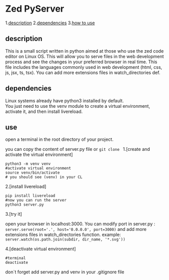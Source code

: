 # Zed PyServer

1.[description](#description) 
2.[dependencies](#dependencies) 
3.[how to use](#use)

## description

This is a small script written in python aimed at those who use the zed code editor on Linux OS. 
This will allow you to serve files in the web development process and see the changes in your preferred browser in real time. This file includes the languages ​​commonly used in web development (html, css, js, jsx, ts, tsx). You can add more extensions files in watch_directories def.

## dependencies
Linux systems already have python3 installed by default.  
You just need to use the venv module to create a virtual environment, activate it, and then install livereload.

## use 
open a terminal in the root directory of your project.

you can copy the content of server.py file or `git clone `
1.[create and activate the virtual environment]

```
python3 -m venv venv
#activate virtual environment
source venv/bin/activate
# you should see (venv) in your CL 
```
2.[install livereload]
```
pip install livereload
#now you can run the server 
python3 server.py
```
3.[try it]

open your browser in localhost:3000. 
You can modify port in server.py : 
`server.serve(root='.', host='0.0.0.0', port=3000)`
and add more extensions files in watch_directories function.
example: `server.watch(os.path.join(subdir, dir_name, '*.svg'))`

4.[deactivate virtual environment]
```
#terminal
deactivate
```

don`t forget add server.py and venv in your .gitignore file